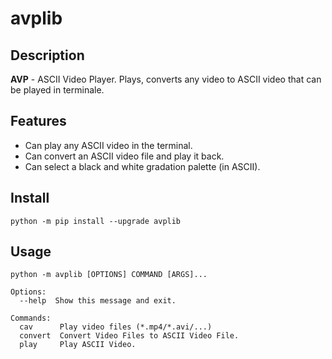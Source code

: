 # avplib
## Description
**AVP** - ASCII Video Player. Plays, converts any video to ASCII video that can be played in terminale.

## Features
- Can play any ASCII video in the terminal.
- Can convert an ASCII video file and play it back.
- Can select a black and white gradation palette (in ASCII).

## Install
```
python -m pip install --upgrade avplib
```

## Usage
```
python -m avplib [OPTIONS] COMMAND [ARGS]...

Options:
  --help  Show this message and exit.

Commands:
  cav      Play video files (*.mp4/*.avi/...)
  convert  Convert Video Files to ASCII Video File.
  play     Play ASCII Video.
```
